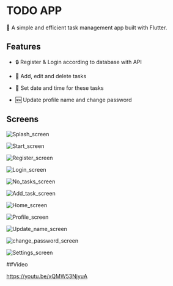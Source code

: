 # TODO APP

🚀 A simple and efficient task management app built with Flutter.

## Features

- 🔒 Register & Login according to database with API

- 📝 Add, edit and delete tasks

- 📅 Set date and time for these tasks

- 🆕 Update profile name and change password


## Screens

![Splash_screen](https://github.com/user-attachments/assets/e4fbc681-4151-47c7-9a7b-24751f7e84b2)

![Start_screen](https://github.com/user-attachments/assets/f8439cad-a71a-4684-98b3-35fae16132c8)

![Register_screen](https://github.com/user-attachments/assets/b70f1453-53ce-4d72-8001-07e0e163fd42)

![Login_screen](https://github.com/user-attachments/assets/d92bde28-c8f6-40cf-92e8-01d32dc7880c)

![No_tasks_screen](https://github.com/user-attachments/assets/f5d80f7b-92a8-4c7e-975e-60e0f6bb3e01)

![Add_task_screen](https://github.com/user-attachments/assets/0c591439-5334-47b2-af2b-9309ad59528e)

![Home_screen](https://github.com/user-attachments/assets/d6ece2a5-8c21-45fa-a2a3-aeab5cdf85c2)

![Profile_screen](https://github.com/user-attachments/assets/ef2f01a2-33ae-4d42-8706-d0ca7fa7fcc8)

![Update_name_screen](https://github.com/user-attachments/assets/d52c593d-e43a-4d2c-a2ef-ae172ba1dee9)

![change_password_screen](https://github.com/user-attachments/assets/6d7b6578-1cf5-40ac-9e67-d97d335b434b)

![Settings_screen](https://github.com/user-attachments/assets/ade421a7-99e1-4ce2-9740-46cc788e7df6)

##Video

https://youtu.be/xQMW53NjyuA
